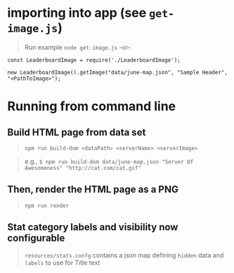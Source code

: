 # importing into app (see `get-image.js`)
> Run example `node get-image.js`
-or-
```
const LeaderboardImage = require('./LeaderboardImage');

new LeaderboardImage().getImage("data/june-map.json", "Sample Header", "<PathToImage>");
```

# Running from command line
## Build HTML page from data set

> `npm run build-dom <dataPath> <serverName> <serverImage>`

> e.g., `$ npm run build-dom data/june-map.json "Server Of Awesomeness" "http://cat.com/cat.gif"`


## Then, render the HTML page as a PNG

> `npm run render`


## Stat category labels and visibility now configurable
> `resources/stats.confg` contains a json map defining `hidden` data and `labels` to use for Title text
